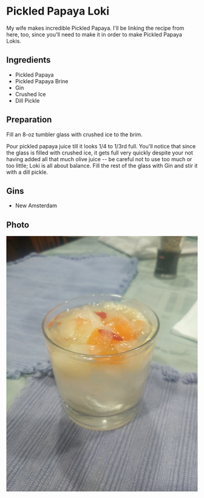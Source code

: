 # Pickled Papaya Loki
My wife makes incredible Pickled Papaya.  I'll be linking the recipe from here, too, since you'll need to make it in order to make Pickled Papaya Lokis.  

## Ingredients
* Pickled Papaya
* Pickled Papaya Brine
* Gin
* Crushed Ice
* Dill Pickle

## Preparation
Fill an 8-oz tumbler glass with crushed ice to the brim.

Pour pickled papaya juice till it looks 1/4 to 1/3rd full. You'll notice that since the glass is filled with crushed ice, it gets full very quickly despite your not having added all that much olive juice -- be careful not to use too much or too little; Loki is all about balance. Fill the rest of the glass with Gin and stir it with a dill pickle.

## Gins

* New Amsterdam

## Photo

![Pickled Papaya Loki](pickledpapaya.jpg)
